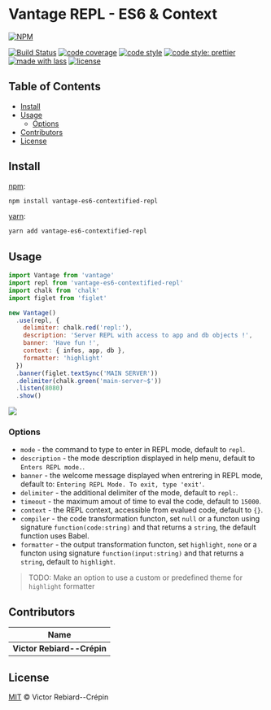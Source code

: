 # Vantage REPL - ES6 & Context

[![NPM](https://nodei.co/npm/vantage-es6-contextified-repl.png)](https://nodei.co/npm/vantage-es6-contextified-repl/)

[![Build Status](https://travis-ci.org/BlitzBanana/vantage-es6-contextified-repl.svg?branch=master)](https://travis-ci.org/BlitzBanana/vantage-es6-contextified-repl)
[![code coverage](https://img.shields.io/codecov/c/github/blitzbanana/vantage-es6-contextified-repl.svg)](https://codecov.io/gh/blitzbanana/vantage-es6-contextified-repl)
[![code style](https://img.shields.io/badge/code_style-XO-5ed9c7.svg)](https://github.com/sindresorhus/xo)
[![code style: prettier](https://img.shields.io/badge/code_style-prettier-ff69b4.svg)](https://github.com/prettier/prettier)
[![made with lass](https://img.shields.io/badge/made_with-lass-95CC28.svg)](https://lass.js.org)
[![license](https://img.shields.io/github/license/blitzbanana/vantage-es6-contextified-repl.svg)](LICENSE)


## Table of Contents

* [Install](#install)
* [Usage](#usage)
  * [Options](#options)
* [Contributors](#contributors)
* [License](#license)


## Install

[npm][]:

```sh
npm install vantage-es6-contextified-repl
```

[yarn][]:

```sh
yarn add vantage-es6-contextified-repl
```


## Usage

```js
import Vantage from 'vantage'
import repl from 'vantage-es6-contextified-repl'
import chalk from 'chalk'
import figlet from 'figlet'

new Vantage()
  .use(repl, {
    delimiter: chalk.red('repl:'),
    description: 'Server REPL with access to app and db objects !',
    banner: 'Have fun !',
    context: { infos, app, db },
    formatter: 'highlight'
  })
  .banner(figlet.textSync('MAIN SERVER'))
  .delimiter(chalk.green('main-server~$'))
  .listen(8080)
  .show()
```

<img src="screenshot.gif" max-width="980">

### Options

* `mode` - the command to type to enter in REPL mode, default to `repl`.
* `description` - the mode description displayed in help menu, default to `Enters REPL mode.`.
* `banner` - the welcome message displayed when entrering in REPL mode, default to: `Entering REPL Mode. To exit, type 'exit'`.
* `delimiter` - the additional delimiter of the mode, default to `repl:`.
* `timeout` - the maximum amout of time to eval the code, default to `15000`.
* `context` - the REPL context, accessible from evalued code, default to `{}`.
* `compiler` - the code transformation functon, set `null` or a functon using signature `function(code:string)` and that returns a `string`, the default function uses Babel.
* `formatter` - the output transformation functon, set `highlight`, `none` or a functon using signature `function(input:string)` and that returns a `string`, default to `highlight`.

> TODO: Make an option to use a custom or predefined theme for `highlight` formatter


## Contributors

| Name                       |
| -------------------------- |
| **Victor Rebiard--Crépin** |


## License

[MIT](LICENSE) © Victor Rebiard--Crépin


## 

[npm]: https://www.npmjs.com/

[yarn]: https://yarnpkg.com/
